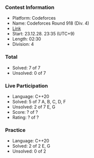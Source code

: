 ### Contest Information
- Platform: Codeforces
- Name: Codeforces Round 918 (Div. 4)
- [Link](https://codeforces.com/contest/1915)
- Start: 23.12.28. 23:35 (UTC+9)
- Length: 02:30
- Division: 4

### Total
- Solved: 7 of 7
- Unsolved: 0 of 7

### Live Participation
- Language: C++20
- Solved: 5 of 7
    A, B, C, D, F
- Unsolved: 2 of 7
    E, G
- Score: ? of ?
- Rating: ? of ?

### Practice
- Language: C++20
- Solved: 2 of 2
    E, G
- Unsolved: 0 of 2
